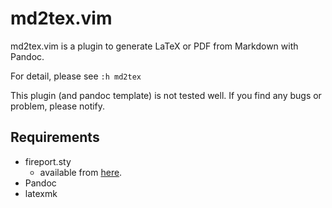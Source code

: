 # md2tex.vim

md2tex.vim is a plugin to generate LaTeX or PDF from Markdown with Pandoc.

For detail, please see `:h md2tex`

This plugin (and pandoc template) is not tested well. If you find any bugs or problem, please notify.


## Requirements

* fireport.sty
    - available from [here](https://github.com/High-Hill/tex_gaiyo).
* Pandoc
* latexmk
